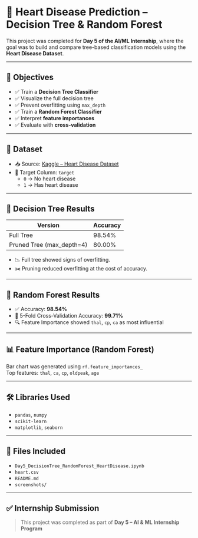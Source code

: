 # 🌲 Heart Disease Prediction – Decision Tree & Random Forest

This project was completed for **Day 5 of the AI/ML Internship**, where the goal was to build and compare tree-based classification models using the **Heart Disease Dataset**.

---

## 📌 Objectives

- ✅ Train a **Decision Tree Classifier**
- ✅ Visualize the full decision tree
- ✅ Prevent overfitting using `max_depth`
- ✅ Train a **Random Forest Classifier**
- ✅ Interpret **feature importances**
- ✅ Evaluate with **cross-validation**

---

## 📂 Dataset

- 📥 Source: [Kaggle – Heart Disease Dataset](https://www.kaggle.com/datasets/johnsmith88/heart-disease-dataset)
- 🎯 Target Column: `target`
  - `0` → No heart disease
  - `1` → Has heart disease

---

## 🌳 Decision Tree Results

| Version     | Accuracy |
|-------------|----------|
| Full Tree   | 98.54%   |
| Pruned Tree (max_depth=4) | 80.00% |

- 📉 Full tree showed signs of overfitting.
- ✂️ Pruning reduced overfitting at the cost of accuracy.

---

## 🌲 Random Forest Results

- ✅ Accuracy: **98.54%**
- 🔁 5-Fold Cross-Validation Accuracy: **99.71%**
- 🔍 Feature Importance showed `thal`, `cp`, `ca` as most influential

---

## 📊 Feature Importance (Random Forest)

Bar chart was generated using `rf.feature_importances_`  
Top features: `thal`, `ca`, `cp`, `oldpeak`, `age`

---

## 🛠 Libraries Used

- `pandas`, `numpy`
- `scikit-learn`
- `matplotlib`, `seaborn`

---

## 📁 Files Included

- `Day5_DecisionTree_RandomForest_HeartDisease.ipynb`
- `heart.csv`
- `README.md`
- `screenshots/`


---

## ✅ Internship Submission

> This project was completed as part of **Day 5 – AI & ML Internship Program**
